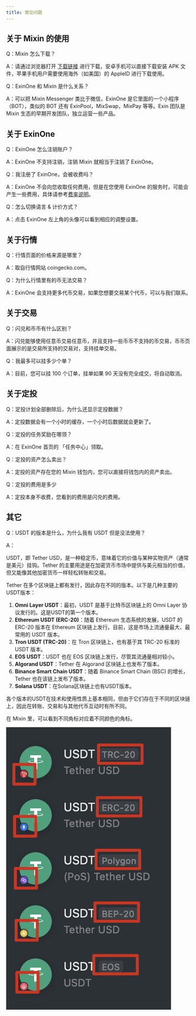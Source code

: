```yaml
---
title: 常见问题
---
```


## 关于 Mixin 的使用

Q：Mixin 怎么下载？

A：请通过浏览器打开 [下载链接](https://channel.mixin.space/dl) 进行下载，安卓手机可以直接下载安装 APK 文件，苹果手机用户需要使用海外（如美国）的 AppleID 进行下载使用。

Q：ExinOne 和 Mixin 是什么关系？

A：可以把 Mixin Messenger 类比于微信，ExinOne 是它里面的一个小程序（BOT），类似的 BOT 还有 ExinPool，MixSwap，MixPay 等等。Exin 团队是 Mixin 生态的早期开发团队，独立运营一些产品。

## 关于 ExinOne

Q：ExinOne 怎么注销账户？

A：ExinOne 不支持注销，注销 Mixin 就相当于注销了 ExinOne。

Q：我注册了 ExinOne，会被收费吗？

A：ExinOne 不会向您收取任何费用，但是在您使用 ExinOne 的服务时，可能会产生一些费用，具体请参考[费率说明](../About-Us/Pricing.md)。

Q：怎么切换语言 & 计价方式？

A：点击 ExinOne 左上角的头像可以看到相应的调整设置。

## 关于行情

Q：行情页面的价格来源是哪里？

A：取自行情网站 coingecko.com。

Q：为什么行情里有的币无法交易？

A：ExinOne 会支持更多代币交易，如果您想要交易某个代币，可以与我们联系。


## 关于交易

Q：闪兑和币币有什么区别？

A：闪兑能够使用任意币交易任意币，并且支持一些币币不支持的币交易，币币页面展示的是交易所支持的交易对，支持挂单交易。

Q：我最多可以挂多少个单？

A：目前，您可以挂 100 个订单，挂单如果 90 天没有完全成交，将自动取消。

## 关于定投

Q：定投计划全部删除后，为什么还显示定投数据？

A：定投数据会有一个小时的缓存，一个小时后数据就会更新了。

Q：定投的任务奖励在哪领？

A：在 ExinOne 首页的 「任务中心」领取。

Q：定投的资产怎么卖出？

A：定投的资产存在您的 Mixin 钱包内，您可以直接将钱包内的资产卖出。

Q：定投的费用是多少

A：定投本身不收费，您看到的费用是闪兑的费用。



## 其它

Q：USDT 的版本是什么，为什么我有 USDT 但是没法使用？

A：

USDT，即 Tether USD，是一种稳定币，意味着它的价值与某种实物资产（通常是美元）挂钩。Tether 的主要用途是在加密货币市场中提供与美元相当的价值，但又能像其他加密货币一样轻松转账和交易。

Tether 在多个区块链上都有发行，因此存在不同的版本。以下是几种主要的USDT版本：

1. **Omni Layer USDT**：最初，USDT 是基于比特币区块链上的 Omni Layer 协议发行的。这是USDT的第一个版本。
2. **Ethereum USDT (ERC-20)**：随着 Ethereum 生态系统的发展，USDT 的 ERC-20 版本在 Ethereum 区块链上发行。目前，这是市场上流通量最大、最常用的 USDT 版本。
3. **Tron USDT (TRC-20)**：在 Tron 区块链上，也有基于其 TRC-20 标准的 USDT 版本。
4. **EOS USDT**：USDT 也在 EOS 区块链上发行，尽管其流通量相对较小。
5. **Algorand USDT**：Tether 在 Algorand 区块链上也发布了版本。
6. **Binance Smart Chain USDT**：随着 Binance Smart Chain (BSC) 的增长， Tether 也在该链上发布了版本。
7. **Solana USDT**：在Solana区块链上也有USDT版本。

各个版本的USDT在技术和使用性质上基本相同，但由于它们存在于不同的区块链上，因此在转账、交易和与其他代币互动时有所不同。

在 Mixin 里，可以看到不同角标对应着不同颜色的角标。

![image-20231021193306494](./assets/image-20231021193306494.png)
